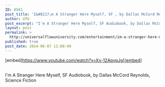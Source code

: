```yaml
---
ID: 6561
post_title: 'I&#8217;m A Stranger Here Myself, SF , by Dallas McCord Reynolds, Science Fiction'
author: UfU
post_excerpt: "I'm A Stranger Here Myself, SF Audiobook, by Dallas McCord Reynolds, Science Fiction"
layout: post
permalink: >
  http://universalflowuniversity.com/entertainment/im-a-stranger-here-myself-sf-by-dallas-mccord-reynolds-science-fiction/
published: true
post_date: 2014-06-07 11:08:49
---
```

[embed]https://www.youtube.com/watch?v=Xv-12ApvpJg[/embed]</br></br>
<p>I'm A Stranger Here Myself, SF Audiobook, by Dallas McCord Reynolds, Science Fiction</p>